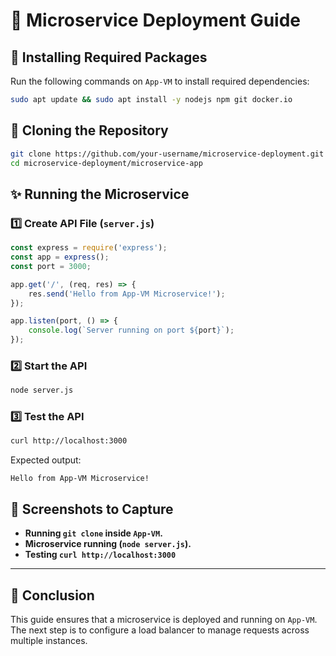 # 🚀 Microservice Deployment Guide

## 📌 Installing Required Packages
Run the following commands on `App-VM` to install required dependencies:
```bash
sudo apt update && sudo apt install -y nodejs npm git docker.io
```

## 📂 Cloning the Repository
```bash
git clone https://github.com/your-username/microservice-deployment.git
cd microservice-deployment/microservice-app
```

## ✨ Running the Microservice
### **1️⃣ Create API File (`server.js`)**
```javascript
const express = require('express');
const app = express();
const port = 3000;

app.get('/', (req, res) => {
    res.send('Hello from App-VM Microservice!');
});

app.listen(port, () => {
    console.log(`Server running on port ${port}`);
});
```

### **2️⃣ Start the API**
```bash
node server.js
```

### **3️⃣ Test the API**
```bash
curl http://localhost:3000
```
Expected output:
```
Hello from App-VM Microservice!
```

## 📸 Screenshots to Capture
- **Running `git clone` inside `App-VM`.**
- **Microservice running (`node server.js`).**
- **Testing `curl http://localhost:3000`**

---

## 🎯 **Conclusion**
This guide ensures that a microservice is deployed and running on `App-VM`. The next step is to configure a load balancer to manage requests across multiple instances.
